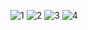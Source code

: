 ![1](https://cloud.githubusercontent.com/assets/16939699/14281888/50701f02-fb59-11e5-8237-3d37da1ac7a4.png)
![2](https://cloud.githubusercontent.com/assets/16939699/14281890/507238dc-fb59-11e5-8c2b-4b2eb7ea51a5.png)
![3](https://cloud.githubusercontent.com/assets/16939699/14281889/5071efa8-fb59-11e5-8e8c-02ce797da1dc.png)
![4](https://cloud.githubusercontent.com/assets/16939699/14281891/5073a334-fb59-11e5-973c-06b5cd2d2493.png)
